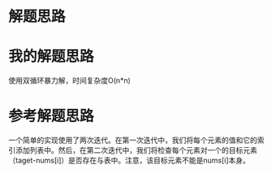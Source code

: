 # 解题思路

# 我的解题思路
使用双循环暴力解，时间复杂度O(n*n)

# 参考解题思路
一个简单的实现使用了两次迭代。在第一次迭代中，我们将每个元素的值和它的索引添加列表中。然后，在第二次迭代中，我们将检查每个元素对一个的目标元素（taget-nums[i]）是否存在与表中。注意，该目标元素不能是nums[i]本身。
